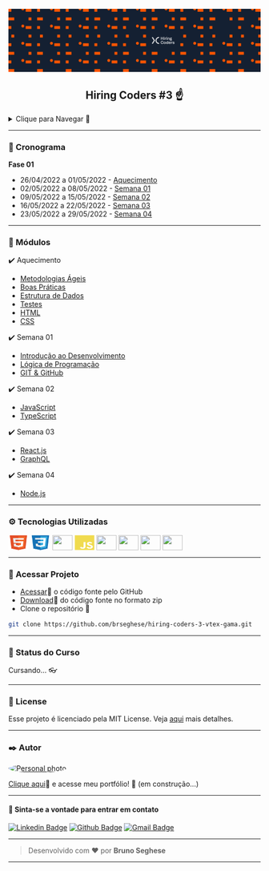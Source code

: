 <p align="center" id='top'>
    <img src="./a0_assets/banner.png">
    <h2 align="center"> Hiring Coders #3 ☝ </h2>
</p>

<details>
<summary>Clique para Navegar 🔽</summary>

- <a href="#cronograma">Cronograma</a>
- <a href="#modulos">Módulos</a>
- <a href="#tecnologias">Tecnologias</a>
- <a href="#acessar-projeto">Acessar Projeto</a>
- <a href="#status">Status do Curso</a>
- <a href="#autor">Autor</a>

</details>

---

<h3 id="cronograma">📆 Cronograma</h3>

**Fase 01**

<ul>
<li>26/04/2022 a 01/05/2022 - <a href="#p0">Aquecimento</a></li>
<li>02/05/2022 a 08/05/2022 - <a href="#p1">Semana 01</a></li>
<li>09/05/2022 a 15/05/2022 - <a href="#p2">Semana 02</a></li>
<li>16/05/2022 a 22/05/2022 - <a href="#p3">Semana 03</a></li>
<li>23/05/2022 a 29/05/2022 - <a href="#p4">Semana 04</a></li>
</ul>

---

<h3 id="modulos">🎯​ Módulos</h3>

<p id="p0">✔️ Aquecimento</p>

- [Metodologias Ágeis](https://github.com/brseghese/hiring-coders-3-vtex-gama/tree/main/a1_metodologias_ageis)
- [Boas Práticas](https://github.com/brseghese/hiring-coders-3-vtex-gama/tree/main/a2_boas_praticas)
- [Estrutura de Dados](https://github.com/brseghese/hiring-coders-3-vtex-gama/tree/main/a3_estrutura_de_dados)
- [Testes](https://github.com/brseghese/hiring-coders-3-vtex-gama/tree/main/a4_testes)
- [HTML](https://github.com/brseghese/hiring-coders-3-vtex-gama/tree/main/a5_html)
- [CSS](https://github.com/brseghese/hiring-coders-3-vtex-gama/tree/main/a6_css)

<p id="p1">✔️ Semana 01</p>

- [Introdução ao Desenvolvimento](https://github.com/brseghese/hiring-coders-3-vtex-gama/tree/main/b1_introducao_desenvolvimento)
- [Lógica de Programação](https://github.com/brseghese/hiring-coders-3-vtex-gama/tree/main/b2_logica_programacao)
- [GIT & GitHub](https://github.com/brseghese/hiring-coders-3-vtex-gama/tree/main/b3_git)

<p id="p2">✔️ Semana 02</p>

- [JavaScript](https://github.com/brseghese/hiring-coders-3-vtex-gama/tree/main/c1_javascript)
- [TypeScript](https://github.com/brseghese/hiring-coders-3-vtex-gama/tree/main/c2_typescript)

<p id="p3">✔️ Semana 03</p>

- [React.js](https://github.com/brseghese/hiring-coders-3-vtex-gama/tree/main/d1_react)
- [GraphQL](https://github.com/brseghese/hiring-coders-3-vtex-gama/tree/main/d2_graphql)

<p id="p4">✔️ Semana 04</p>

- [Node.js](https://github.com/brseghese/hiring-coders-3-vtex-gama/tree/main/e1_node)

---

<h3 id="tecnologias">⚙️ Tecnologias Utilizadas</h3>

<div style="display: inline_block">
  <img align="center" height="30" width="40" src="https://raw.githubusercontent.com/devicons/devicon/master/icons/html5/html5-original.svg">
  <img align="center" height="30" width="40" src="https://raw.githubusercontent.com/devicons/devicon/master/icons/css3/css3-original.svg">
  <img align="center" height="30" width="40" src="https://cdn.jsdelivr.net/gh/devicons/devicon/icons/git/git-original.svg">
  <img align="center" height="30" width="40" src="https://raw.githubusercontent.com/devicons/devicon/master/icons/javascript/javascript-plain.svg">
  <img align="center" height="30" width="40" src="https://cdn.jsdelivr.net/gh/devicons/devicon/icons/typescript/typescript-original.svg">
  <img align="center" height="30" width="40" src="https://cdn.jsdelivr.net/gh/devicons/devicon/icons/react/react-original.svg">
  <img align="center" height="30" width="40" src="https://cdn.jsdelivr.net/gh/devicons/devicon/icons/graphql/graphql-plain.svg"> 
  <img align="center" height="30" width="40" src="https://cdn.jsdelivr.net/gh/devicons/devicon/icons/nodejs/nodejs-original.svg">

---

</div>

<h3 id="acessar-projeto">📁 Acessar Projeto</h3>

- <a href="https://github.com/brseghese/hiring-coders-3-vtex-gama">Acessar</a>🔗 o código fonte pelo GitHub
- <a href="https://github.com/brseghese/hiring-coders-3-vtex-gama/archive/refs/heads/main.zip">Download</a>🔗 do código fonte no formato zip
- Clone o repositório 🔽

```bash
git clone https://github.com/brseghese/hiring-coders-3-vtex-gama.git
```

---

<h3 id="status">📌 Status do Curso</h3>

Cursando... 👓

---

### 📝 License

Esse projeto é licenciado pela MIT License. Veja [aqui](https://pt.wikipedia.org/wiki/Licen%C3%A7a_MIT) mais detalhes.

---

### ✒️ Autor

<a href="https://github.com/brseghese"> <img style="border-radius: 50%;" src="https://avatars.githubusercontent.com/u/80193824?v=4" width="100px;" alt="Personal photo"/> </a>

[Clique aqui](https://brseghese.github.io)🔗 e acesse meu portfólio! 💼 (em construção...)

---

#### 💬 Sinta-se a vontade para entrar em contato

[![Linkedin Badge](https://img.shields.io/badge/LinkedIn-0077B5?style=for-the-badge&logo=linkedin&logoColor=white)](https://www.linkedin.com/in/brunoseghese/) [![Github Badge](https://img.shields.io/badge/GitHub-100000?style=for-the-badge&logo=github&logoColor=white)](https://github.com/brseghese) [![Gmail Badge](https://img.shields.io/badge/Gmail-D14836?style=for-the-badge&logo=gmail&logoColor=white)](mailto:brseghese@gmail.com)

---

> Desenvolvido com ❤️ por **Bruno Seghese**

---
